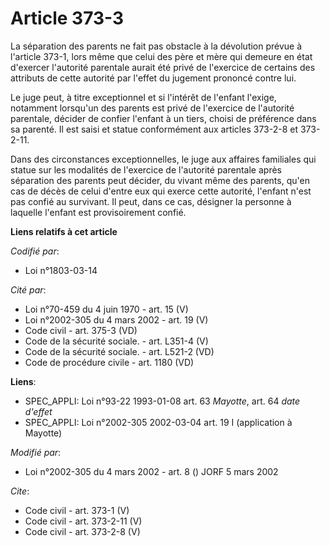 # Article 373-3

La séparation des parents ne fait pas obstacle à la dévolution prévue à l'article 373-1, lors même que celui des père et mère
qui demeure en état d'exercer l'autorité parentale aurait été privé de l'exercice de certains des attributs de cette autorité
par l'effet du jugement prononcé contre lui. 

Le juge peut, à titre exceptionnel et si l'intérêt de l'enfant l'exige, notamment lorsqu'un des parents est privé de
l'exercice de l'autorité parentale, décider de confier l'enfant à un tiers, choisi de préférence dans sa parenté. Il est
saisi et statue conformément aux articles 373-2-8 et 373-2-11. 

Dans des circonstances exceptionnelles, le juge aux affaires familiales qui statue sur les modalités de l'exercice de
l'autorité parentale après séparation des parents peut décider, du vivant même des parents, qu'en cas de décès de celui
d'entre eux qui exerce cette autorité, l'enfant n'est pas confié au survivant. Il peut, dans ce cas, désigner la personne à
laquelle l'enfant est provisoirement confié.

**Liens relatifs à cet article**

_Codifié par_:

  - Loi n°1803-03-14

_Cité par_:

  - Loi n°70-459 du 4 juin 1970 - art. 15 (V)
  - Loi n°2002-305 du 4 mars 2002 - art. 19 (V)
  - Code civil - art. 375-3 (VD)
  - Code de la sécurité sociale. - art. L351-4 (V)
  - Code de la sécurité sociale. - art. L521-2 (VD)
  - Code de procédure civile - art. 1180 (VD)

**Liens**:

  - SPEC_APPLI: Loi n°93-22 1993-01-08 art. 63 *Mayotte*, art. 64 *date d'effet*
  - SPEC_APPLI: Loi n°2002-305 2002-03-04 art. 19 I (application à Mayotte)

_Modifié par_:

  - Loi n°2002-305 du 4 mars 2002 - art. 8 () JORF 5 mars 2002

_Cite_:

  - Code civil - art. 373-1 (V)
  - Code civil - art. 373-2-11 (V)
  - Code civil - art. 373-2-8 (V)
